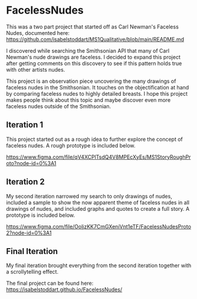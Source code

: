 # FacelessNudes

This was a two part project that started off as Carl Newman's Faceless Nudes, documented here: https://github.com/isabelstoddart/MS1Qualitative/blob/main/README.md

I discovered while searching the Smithsonian API that many of Carl Newman's nude drawings are faceless. I decided to expand this project after getting comments on this discovery to see if this pattern holds true with other artists nudes. 

This project is an observation piece uncovering the many drawings of faceless nudes in the Smithsonian. It touches on the objectification at hand by comparing faceless nudes to highly detailed breasts. I hope this project makes people think about this topic and maybe discover even more faceless nudes outside of the Smithsonian. 

## Iteration 1

This project started out as a rough idea to further explore the concept of faceless nudes. A rough prototype is included below.

https://www.figma.com/file/qV4XCPlTsdQ4V8MPEcXyEs/MS1StoryRoughProto?node-id=0%3A1

## Iteration 2

My second iteration narrowed my search to only drawings of nudes, included a sample to show the now apparent theme of faceless nudes in all drawings of nudes, and included graphs and quotes to create a full story. A prototype is included below.

https://www.figma.com/file/OoljzKK7CmGXeniVnt1eTF/FacelessNudesProto2?node-id=0%3A1

## Final Iteration

My final iteration brought everything from the second iteration together with a scrollytelling effect. 

The final project can be found here: https://isabelstoddart.github.io/FacelessNudes/
